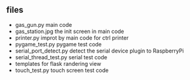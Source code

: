 ## files
* gas_gun.py
	main code
* gas_station.jpg
	the init screen in main code
* printer.py
	improt by main code for ctrl printer
* pygame_test.py
	pygame test code
* serial_port_detect.py
	detect the serial device plugin to RaspberryPi
* serial_thread_test.py
	serial test code
* templates
	for flask randering view
* touch_test.py
	touch screen test code
